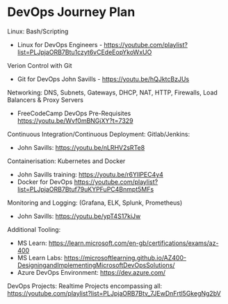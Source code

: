 # DevOps Journey Plan 

Linux: Bash/Scripting
- Linux for DevOps Engineers - https://youtube.com/playlist?list=PLJpjaORB7Btu1czyt6vCEdeEopYkoWxUO

Verion Control with Git
- Git for DevOps John Savills - https://youtu.be/hQJktcBzJUs

Networking: DNS, Subnets, Gateways, DHCP, NAT, HTTP, Firewalls, Load Balancers & Proxy Servers
- FreeCodeCamp DevOps Pre-Requisites https://youtu.be/Wvf0mBNGjXY?t=7329 

Continuous Integration/Continuous Deployment: Gitlab/Jenkins:
- John Savills: https://youtu.be/nLRHV2sRTe8

Containerisation: Kubernetes and Docker
- John Savills training: https://youtu.be/r6YIlPEC4y4 
- Docker for DevOps https://youtube.com/playlist?list=PLJpjaORB7Btuf79uKYPFuPC4Bnmpt5MFs

Monitoring and Logging: (Grafana, ELK, Splunk, Prometheus)
- John Savills: https://youtu.be/ypT4S17kiJw 
    
Additional Tooling: 
   - MS Learn: https://learn.microsoft.com/en-gb/certifications/exams/az-400
   - MS Learn Labs: https://microsoftlearning.github.io/AZ400-DesigningandImplementingMicrosoftDevOpsSolutions/
   - Azure DevOps Environment: https://dev.azure.com/
   
DevOps Projects: 
Realtime Projects encompassing all: https://youtube.com/playlist?list=PLJpjaORB7Btv_7JEwDnFrtl5GkegNg2bV
